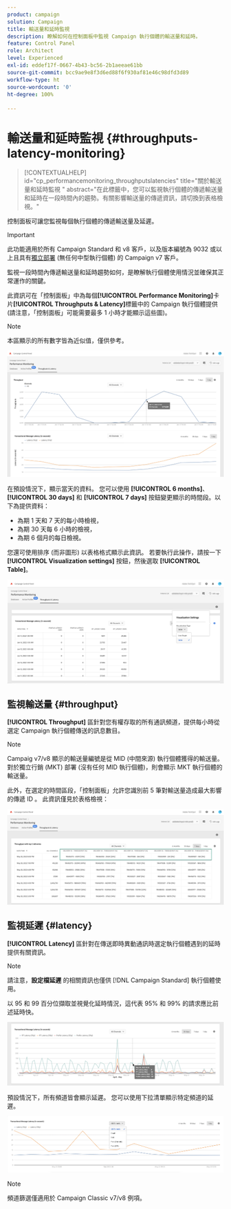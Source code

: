 ```yaml
---
product: campaign
solution: Campaign
title: 輸送量和延時監視
description: 瞭解如何在控制面板中監視 Campaign 執行個體的輸送量和延時。
feature: Control Panel
role: Architect
level: Experienced
exl-id: eddef17f-0667-4b43-bc56-2b1aeeae61bb
source-git-commit: bcc9ae9e8f3d6ed88f6f930af81e46c98dfd3d89
workflow-type: ht
source-wordcount: '0'
ht-degree: 100%

---
```


# 輸送量和延時監視 {#throughputs-latency-monitoring}

>[!CONTEXTUALHELP]
>id="cp_performancemonitoring_throughputslatencies"
>title="關於輸送量和延時監視 "
>abstract="在此標籤中，您可以監視執行個體的傳遞輸送量和延時在一段時間內的趨勢。有關影響輸送量的傳遞資訊，請切換到表格檢視。"

控制面板可讓您監視每個執行個體的傳遞輸送量及延遲。

>[!IMPORTANT]
>
>此功能適用於所有 Campaign Standard 和 v8 客戶，以及版本編號為 9032 或以上且具有[獨立部署](https://experienceleague.adobe.com/docs/campaign-classic/using/installing-campaign-classic/deployment-types-/standalone-deployment.html?lang=zh-Hant) (無任何中型執行個體) 的 Campaign v7 客戶。

監視一段時間內傳遞輸送量和延時趨勢如何，是瞭解執行個體使用情況並確保其正常運作的關鍵。

此資訊可在「控制面板」中為每個&#x200B;**[!UICONTROL Performance Monitoring]**&#x200B;卡片&#x200B;**[!UICONTROL Throughputs & Latency]**&#x200B;標籤中的 Campaign 執行個體提供 (請注意，「控制面板」可能需要最多 1 小時才能顯示這些圖)。

>[!NOTE]
>
>本區顯示的所有數字皆為近似值，僅供參考。

![](assets/throughput-latencies-overview.png)

在預設情況下，顯示當天的資料。 您可以使用 **[!UICONTROL 6 months]**、**[!UICONTROL 30 days]** 和 **[!UICONTROL 7 days]** 按鈕變更顯示的時間段。以下為提供資料：
* 為期 1 天和 7 天的每小時檢視，
* 為期 30 天每 6 小時的檢視，
* 為期 6 個月的每日檢視。

您還可使用排序 (而非圖形) 以表格格式顯示此資訊。 若要執行此操作，請按一下 **[!UICONTROL Visualization settings]** 按鈕，然後選取 **[!UICONTROL Table]**。

![](assets/throughput-latencies-table.png)

## 監視輸送量 {#throughput}

**[!UICONTROL Throughput]** 區針對您有權存取的所有通訊頻道，提供每小時從選定 Campaign 執行個體傳送的訊息數目。

>[!NOTE]
>
>Campaig v7/v8 顯示的輸送量編號是從 MID (中間來源) 執行個體獲得的輸送量。對於獨立行銷 (MKT) 部署 (沒有任何 MID 執行個體)，則會顯示 MKT 執行個體的輸送量。

此外，在選定的時間區段，「控制面板」允許您識別前 5 筆對輸送量造成最大影響的傳遞 ID 。 此資訊僅見於表格檢視：

![](assets/throughput-latencies-top5.png)

## 監視延遲 {#latency}

**[!UICONTROL Latency]** 區針對在傳送即時異動通訊時選定執行個體遇到的延時提供有關資訊。 

>[!NOTE]
>
>請注意，**設定檔延遲** 的相關資訊也僅供 [!DNL Campaign Standard] 執行個體使用。

以 95 和 99 百分位擷取並視覺化延時情況，這代表 95% 和 99% 的請求應比前述延時快。

![](assets/throughput-latencies-latency.png)

預設情況下，所有頻道皆會顯示延遲。 您可以使用下拉清單顯示特定頻道的延遲。

![](assets/throughput-latencies-filter.png)

>[!NOTE]
>
>頻道篩選僅適用於 Campaign Classic v7/v8 例項。
